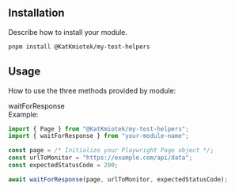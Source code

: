 
## Installation

Describe how to install your module.

```bash
pnpm install @KatKmiotek/my-test-helpers
```

## Usage

How to use the three methods provided by module:

waitForResponse  
Example:

```ts
import { Page } from "@KatKmiotek/my-test-helpers";
import { waitForResponse } from "your-module-name";

const page = /* Initialize your Playwright Page object */;
const urlToMonitor = "https://example.com/api/data";
const expectedStatusCode = 200;

await waitForResponse(page, urlToMonitor, expectedStatusCode);
```
